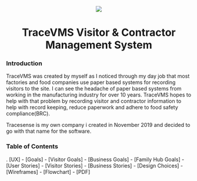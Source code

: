 <div align="center">
<img src="https://github.com/tdignan87/traceVMS/blob/master/static/img/TSLogo.jpg" target="_blank" rel=""/>
</div>
<div align="center">
<h1>TraceVMS Visitor & Contractor Management System</h1>
</div>

<h3>Introduction</h3>

TraceVMS was created by myself as I noticed through my day job that most factories and food companies use paper based systems for recording visitors to the site.
I can see the headache of paper based systems from working in the manufacturing industry for over 10 years. TraceVMS hopes to help with that problem by recording visitor and contractor information to help with record keeping, reduce paperwork and adhere to food safety compliance(BRC).

Tracesense is my own company i created in November 2019 and decided to go with that name for the software.

<h3>Table of Contents</h3>

. [UX]
    - [Goals]
        - [Visitor Goals]
        - [Business Goals]
        - [Family Hub Goals]
    - [User Stories]
        - [Visitor Stories]
        - [Business Stories]
    - [Design Choices]
    - [Wireframes]
    - [Flowchart]
    - [PDF]
